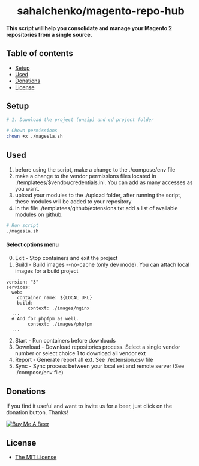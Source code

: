 <h1 align="center">sahalchenko/magento-repo-hub</h1>

#### This script will help you consolidate and manage your Magento 2 repositories from a single source.


## Table of contents

- [Setup](#setup)
- [Used](#used)
- [Donations](#donations)
- [License](#license)

## Setup
```bash
# 1. Download the project (unzip) and cd project folder

# Chown permissions 
chown +x ./magesla.sh
```

## Used

1. before using the script, make a change to the ./compose/env file
2. make a change to the vendor permissions files located in ./templatees/$vendor/credentials.ini. You can add as many accesses as you want.
3. upload your modules to the ./upload folder, after running the script, these modules will be added to your repository
4. in the file ./templatees/github/extensions.txt add a list of available modules on github.

```bash
# Run script
./magesla.sh
```
#### Select options menu

0.  Exit  - Stop containers and exit the project
1.  Build - Build images --no-cache (only dev mode). You can attach local images for a build project
```
version: "3"
services:
  web:
    container_name: ${LOCAL_URL}
    build:
        context: ./images/nginx
  ... 
  # And for phpfpm as well.
        context: ./images/phpfpm
  ...       
```

2.  Start - Run containers before downloads
3.  Download   - Download repositories process. Select a single vendor number or select choice 1 to download all vendor ext
4.  Report     - Generate report all ext. See ./extension.csv file
5.  Sync       - Sync process between your local ext and remote server (See ./compose/env file)

## Donations
If you find it useful and want to invite us for a beer, just click on the donation button. Thanks!

[![Buy Me A Beer](https://www.paypalobjects.com/en_US/i/btn/btn_donate_LG.gif)](https://www.paypal.com/donate/?hosted_button_id=TXZKTZ4555FH8)


## License

* [The MIT License](https://opensource.org/licenses/MIT)
